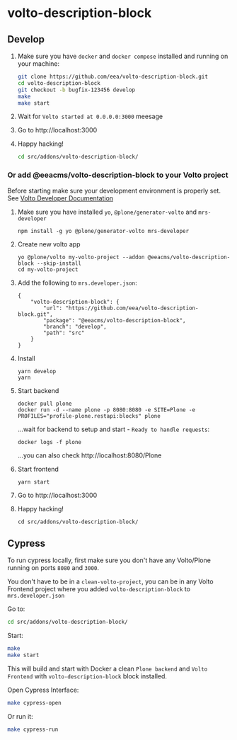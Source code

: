 # volto-description-block

## Develop

1. Make sure you have `docker` and `docker compose` installed and running on your machine:

    ```Bash
    git clone https://github.com/eea/volto-description-block.git
    cd volto-description-block
    git checkout -b bugfix-123456 develop
    make
    make start
    ```

1. Wait for `Volto started at 0.0.0.0:3000` meesage

1. Go to http://localhost:3000

1.  Happy hacking!

    ```Bash
    cd src/addons/volto-description-block/
    ```

### Or add @eeacms/volto-description-block to your Volto project

Before starting make sure your development environment is properly set. See [Volto Developer Documentation](https://docs.voltocms.com/getting-started/install/)

1.  Make sure you have installed `yo`, `@plone/generator-volto` and `mrs-developer`

        npm install -g yo @plone/generator-volto mrs-developer

1.  Create new volto app

        yo @plone/volto my-volto-project --addon @eeacms/volto-description-block --skip-install
        cd my-volto-project

1.  Add the following to `mrs.developer.json`:

        {
            "volto-description-block": {
                "url": "https://github.com/eea/volto-description-block.git",
                "package": "@eeacms/volto-description-block",
                "branch": "develop",
                "path": "src"
            }
        }

1.  Install

        yarn develop
        yarn

1.  Start backend

        docker pull plone
        docker run -d --name plone -p 8080:8080 -e SITE=Plone -e PROFILES="profile-plone.restapi:blocks" plone

    ...wait for backend to setup and start - `Ready to handle requests`:

        docker logs -f plone

    ...you can also check http://localhost:8080/Plone

1.  Start frontend

        yarn start

1.  Go to http://localhost:3000

1.  Happy hacking!

        cd src/addons/volto-description-block/

## Cypress

To run cypress locally, first make sure you don't have any Volto/Plone running on ports `8080` and `3000`.

You don't have to be in a `clean-volto-project`, you can be in any Volto Frontend
project where you added `volto-description-block` to `mrs.developer.json`

Go to:

  ```BASH
  cd src/addons/volto-description-block/
  ```

Start:

  ```Bash
  make
  make start
  ```

This will build and start with Docker a clean `Plone backend` and `Volto Frontend` with `volto-description-block` block installed.

Open Cypress Interface:

  ```Bash
  make cypress-open
  ```

Or run it:

  ```Bash
  make cypress-run
  ```

